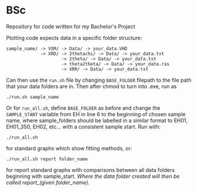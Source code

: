 # BSc
Repository for code written for my Bachelor's Project

Plotting code expects data in a specific folder structure:

```
sample_name/ -> VSM/ -> Data/ -> your_data.VHD
             -> XRD/ -> 2thetachi/ -> Data/ -> your_data.txt
                     -> 2theta/ -> Data/ -> your_data.txt
                     -> theta2theta/ -> Data/ -> your_data.ras
                     -> XRR/ -> Data/ -> your_data.txt
```

Can then use the ```run.sh``` file by changing ```BASE_FOLDER``` filepath to the file path that your data folders are in. Then after chmod to turn into .exe, run as 
```
./run.sh sample_name
```
Or for ```run_all.sh```, define ```BASE_FOLDER``` as before and change the ```SAMPLE_START``` variable from EH in line 6 to the beginning of chosen sample name, where sample_folders should be labelled in a similar format to EH01, EH01_350, EH02, etc... with a consistent sample start. Run with:
```
./run_all.sh
```
for standard graphs which show fitting methods, or:
```
./run_all.sh report folder_name 
```
for report standard graphs with comparisons between all data folders beginning with sample_start.  *Where the data folder created will then be called report_(given folder_name).*
